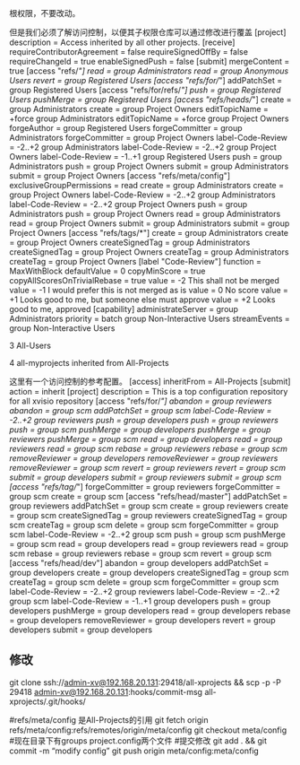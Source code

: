 根权限，不要改动。

但是我们必须了解访问控制，以便其子权限仓库可以通过修改进行覆盖
[project]
	description = Access inherited by all other projects.
[receive]
	requireContributorAgreement = false
	requireSignedOffBy = false
	requireChangeId = true
	enableSignedPush = false
[submit]
	mergeContent = true
[access "refs/*"]
	read = group Administrators
	read = group Anonymous Users
	revert = group Registered Users
[access "refs/for/*"]
	addPatchSet = group Registered Users
[access "refs/for/refs/*"]
	push = group Registered Users
	pushMerge = group Registered Users
[access "refs/heads/*"]
	create = group Administrators
	create = group Project Owners
	editTopicName = +force group Administrators
	editTopicName = +force group Project Owners
	forgeAuthor = group Registered Users
	forgeCommitter = group Administrators
	forgeCommitter = group Project Owners
	label-Code-Review = -2..+2 group Administrators
	label-Code-Review = -2..+2 group Project Owners
	label-Code-Review = -1..+1 group Registered Users
	push = group Administrators
	push = group Project Owners
	submit = group Administrators
	submit = group Project Owners
[access "refs/meta/config"]
	exclusiveGroupPermissions = read
	create = group Administrators
	create = group Project Owners
	label-Code-Review = -2..+2 group Administrators
	label-Code-Review = -2..+2 group Project Owners
	push = group Administrators
	push = group Project Owners
	read = group Administrators
	read = group Project Owners
	submit = group Administrators
	submit = group Project Owners
[access "refs/tags/*"]
	create = group Administrators
	create = group Project Owners
	createSignedTag = group Administrators
	createSignedTag = group Project Owners
	createTag = group Administrators
	createTag = group Project Owners
[label "Code-Review"]
	function = MaxWithBlock
	defaultValue = 0
	copyMinScore = true
	copyAllScoresOnTrivialRebase = true
	value = -2 This shall not be merged
	value = -1 I would prefer this is not merged as is
	value = 0 No score
	value = +1 Looks good to me, but someone else must approve
	value = +2 Looks good to me, approved
[capability]
	administrateServer = group Administrators
	priority = batch group Non-Interactive Users
	streamEvents = group Non-Interactive Users


3 All-Users


4 all-myprojects inherited from All-Projects

这里有一个访问控制的参考配置。
[access]
	inheritFrom = All-Projects
[submit]
	action = inherit
[project]
	description = This is a top configuration repository for all xvisio repository
[access "refs/for/*"]
	abandon = group reviewers
	abandon = group scm
	addPatchSet = group scm
	label-Code-Review = -2..+2 group reviewers
	push = group developers
	push = group reviewers
	push = group scm
	pushMerge = group developers
	pushMerge = group reviewers
	pushMerge = group scm
	read = group developers
	read = group reviewers
	read = group scm
	rebase = group reviewers
	rebase = group scm
	removeReviewer = group developers
	removeReviewer = group reviewers
	removeReviewer = group scm
	revert = group reviewers
	revert = group scm
	submit = group developers
	submit = group reviewers
	submit = group scm
[access "refs/tag/*"]
	forgeCommitter = group reviewers
	forgeCommitter = group scm
	create = group scm
[access "refs/head/master"]
	addPatchSet = group reviewers
	addPatchSet = group scm
	create = group reviewers
	create = group scm
	createSignedTag = group reviewers
	createSignedTag = group scm
	createTag = group scm
	delete = group scm
	forgeCommitter = group scm
	label-Code-Review = -2..+2 group scm
	push = group scm
	pushMerge = group scm
	read = group developers
	read = group reviewers
	read = group scm
	rebase = group reviewers
	rebase = group scm
	revert = group scm
[access "refs/head/dev"]
	abandon = group developers
	addPatchSet = group developers
	create = group developers
	createSignedTag = group scm
	createTag = group scm
	delete = group scm
	forgeCommitter = group scm
	label-Code-Review = -2..+2 group reviewers
	label-Code-Review = -2..+2 group scm
	label-Code-Review = -1..+1 group developers
	push = group developers
	pushMerge = group developers
	read = group developers
	rebase = group developers
	removeReviewer = group developers
	revert = group developers
	submit = group developers



## 修改

git clone ssh://admin-xv@192.168.20.131:29418/all-xprojects && scp -p -P 29418 admin-xv@192.168.20.131:hooks/commit-msg all-xprojects/.git/hooks/

#refs/meta/config 是All-Projects的引用
git fetch origin refs/meta/config:refs/remotes/origin/meta/config
git checkout meta/config
#现在目录下有groups project.config两个文件
#提交修改
git add . && git commit -m “modify config”
git push origin meta/config:meta/config